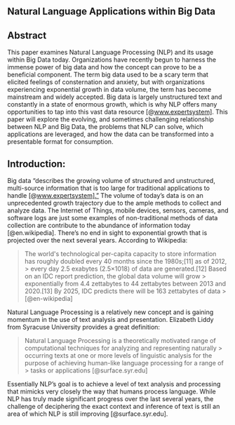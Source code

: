 
## Natural Language Applications within Big Data

## Abstract

   This paper examines Natural Language Processing (NLP) and its usage within Big Data today.  Organizations have recently begun to harness the immense power of big data and how the concept can prove to be a beneficial component.  The term big data used to be a scary term that elicited feelings of consternation and anxiety, but with organizations experiencing exponential growth in data volume, the term has become mainstream and widely accepted.  Big data is largely unstructured text and constantly in a state of enormous growth, which is why NLP offers many opportunities to tap into this vast data resource [@www.expertsystem]. This paper will explore the evolving, and sometimes challenging relationship between NLP and Big Data, the problems that NLP can solve, which applications are leveraged, and how the data can be transformed into a presentable format for consumption. 

## Introduction:

   Big data “describes the growing volume of structured and unstructured, multi-source information that is too large for traditional applications to handle [@www.expertsystem].”  The volume of today’s data is on an unprecedented growth trajectory due to the ample methods to collect and analyze data. The Internet of Things, mobile devices, sensors, cameras, and software logs are just some examples of non-traditional methods of data collection are contribute to the abundance of information today [@en.wikipedia]. There’s no end in sight to exponential growth that is projected over the next several years. According to Wikipedia: 

> The world's technological per-capita capacity to store information has roughly doubled every 40 months since the 1980s;[11] as of  2012, > every day 2.5 exabytes (2.5×1018) of data are generated.[12] Based on an IDC report prediction, the global data volume will grow >  exponentially from 4.4 zettabytes to 44 zettabytes between 2013 and 2020.[13] By 2025, IDC predicts there will be 163 zettabytes of data > [@en-wikipedia]
    
   Natural Language Processing is a relatively new concept and is gaining momentum in the use of text analysis and presentation.  Elizabeth Liddy from Syracuse University provides a great definition:

> Natural Language Processing is a theoretically motivated range of computational techniques for analyzing and representing naturally > occurring texts at one or more levels of linguistic analysis for the purpose of achieving human-like language processing for a range of > tasks or applications [@surface.syr.edu]

Essentially NLP’s goal is to achieve a level of text analysis and processing that mimicks very closely the way that humans process language.  While NLP has truly made significant progress over the last several years, the challenge of deciphering the exact context and inference of text is still an area of which NLP is still improving [@surface.syr.edu].
